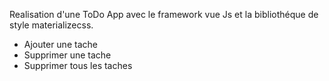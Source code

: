 Realisation d'une ToDo App avec le framework vue Js et la bibliothéque de style materializecss.
- Ajouter une tache
- Supprimer une tache
- Supprimer tous les taches 
